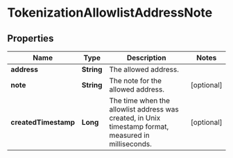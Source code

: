 

# TokenizationAllowlistAddressNote


## Properties

| Name | Type | Description | Notes |
|------------ | ------------- | ------------- | -------------|
|**address** | **String** | The allowed address. |  |
|**note** | **String** | The note for the allowed address. |  [optional] |
|**createdTimestamp** | **Long** | The time when the allowlist address was created, in Unix timestamp format, measured in milliseconds. |  [optional] |



